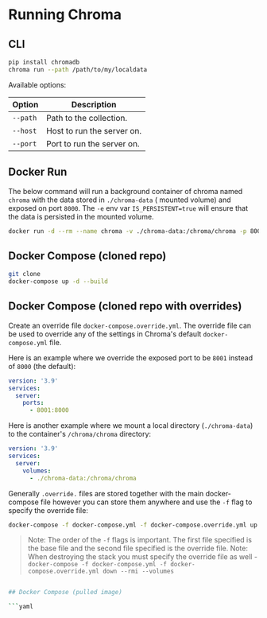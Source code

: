 # Running Chroma

## CLI

```bash
pip install chromadb
chroma run --path /path/to/my/localdata
```

Available options:

| Option   | Description                |
|----------|----------------------------|
| `--path` | Path to the collection.    |
| `--host` | Host to run the server on. |
| `--port` | Port to run the server on. |

## Docker Run

The below command will run a background container of chroma named `chroma` with the data stored in `./chroma-data` (
mounted volume) and exposed on port `8000`.
The `-e` env var `IS_PERSISTENT=true` will ensure that the data is persisted in the mounted volume.

```bash
docker run -d --rm --name chroma -v ./chroma-data:/chroma/chroma -p 8000:8000 -e IS_PERSISTENT=true chromadb/chroma:latest
```

## Docker Compose (cloned repo)

```bash
git clone 
docker-compose up -d --build
```

## Docker Compose (cloned repo with overrides)

Create an override file `docker-compose.override.yml`. The override file can be used to override any of the settings in
Chroma's default `docker-compose.yml` file.

Here is an example where we override the exposed port to be `8001` instead of `8000` (the default):

```yaml
version: '3.9'
services:
  server:
    ports:
      - 8001:8000
```

Here is another example where we mount a local directory (`./chroma-data`) to the container's `/chroma/chroma`
directory:

```yaml
version: '3.9'
services:
  server:
    volumes:
      - ./chroma-data:/chroma/chroma
```

Generally `.override.` files are stored together with the main docker-compose file however you can store them anywhere
and use the `-f` flag to specify the override file:

```bash
docker-compose -f docker-compose.yml -f docker-compose.override.yml up -d --build
```

> Note: The order of the `-f` flags is important. The first file specified is the base file and the second file
> specified is the override file.
> Note: When destroying the stack you must specify the override file as
> well - `docker-compose -f docker-compose.yml -f docker-compose.override.yml down --rmi --volumes`

```bash

## Docker Compose (pulled image)

```yaml
```
